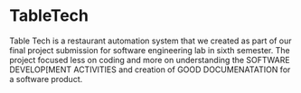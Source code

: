 # TableTech
Table Tech is a restaurant automation system that we created as part of our final project submission for software engineering lab in sixth semester. The project focused less on coding and more on understanding the SOFTWARE DEVELOP[MENT ACTIVITIES and creation of GOOD DOCUMENATATION for a software product.
